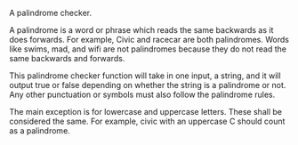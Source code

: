 A palindrome checker. 

A palindrome is a word or phrase which reads the same backwards as it does forwards. 
For example, Civic and racecar are both palindromes. 
Words like swims, mad, and wifi are not palindromes because they do not read the same backwards and forwards. 

This palindrome checker function will take in one input, a string, and it will output true or false depending on whether the string is a palindrome or not. 
Any other punctuation or symbols must also follow the palindrome rules. 

The main exception is for lowercase and uppercase letters. These shall be considered the same. 
For example, civic with an uppercase C should count as a palindrome. 
